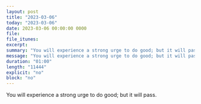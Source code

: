 ```yaml
---
layout: post
title: "2023-03-06"
today: "2023-03-06"
date: 2023-03-06 00:00:00 0000
file:
file_itunes:
excerpt:
summary: "You will experience a strong urge to do good; but it will pass."
message: "You will experience a strong urge to do good; but it will pass."
duration: "01:00"
length: "11444"
explicit: "no"
block: "no"
---
```

You will experience a strong urge to do good; but it will pass.

